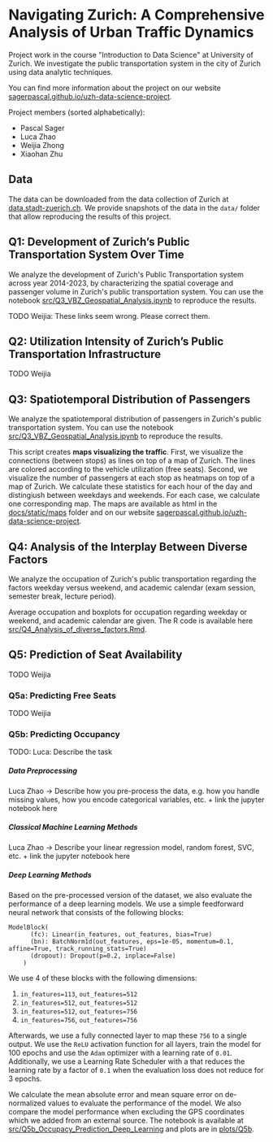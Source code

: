 # Navigating Zurich: A Comprehensive Analysis of Urban Traffic Dynamics
Project work in the course "Introduction to Data Science" at University of Zurich.
We investigate the public transportation system in the city of Zurich using data analytic techniques.

You can find more information about the project on our website [sagerpascal.github.io/uzh-data-science-project](https://sagerpascal.github.io/uzh-data-science-project/).

Project members (sorted alphabetically):

- Pascal Sager
- Luca Zhao
- Weijia Zhong
- Xiaohan Zhu

## Data

The data can be downloaded from the data collection of Zurich at [data.stadt-zuerich.ch](https://data.stadt-zuerich.ch/dataset/vbz_fahrgastzahlen_ogd).
We provide snapshots of the data in the `data/` folder that allow reproducing the results of this project.

## Q1: Development of Zurich’s Public Transportation System Over Time

We analyze the development of Zurich's Public Transportation system across year 2014-2023, by characterizing the spatial coverage and 
passenger volume in Zurich's public transportation system.
You can use the notebook [src/Q3_VBZ_Geospatial_Analysis.ipynb](./src/Q3_VBZ_Geospatial_Analysis.ipynb) to reproduce the results.

TODO Weijia: These links seem wrong. Please correct them.

## Q2: Utilization Intensity of Zurich’s Public Transportation Infrastructure

TODO Weijia

## Q3: Spatiotemporal Distribution of Passengers

We analyze the spatiotemporal distribution of passengers in Zurich's public transportation system.
You can use the notebook [src/Q3_VBZ_Geospatial_Analysis.ipynb](./src/Q3_VBZ_Geospatial_Analysis.ipynb) to reproduce the results.

This script creates **maps visualizing the traffic**. First, we visualize the connections (between stops) as lines on top of a map of Zurich.
The lines are colored according to the vehicle utilization (free seats).
Second, we visualize the number of passengers at each stop as heatmaps on top of a map of Zurich.
We calculate these statistics for each hour of the day and distingiush between weekdays and weekends. For each case, we calculate one corresponding map.
The maps are available as html in the [docs/static/maps](./docs/static/maps) folder and on our website [sagerpascal.github.io/uzh-data-science-project](https://sagerpascal.github.io/uzh-data-science-project/).


## Q4: Analysis of the Interplay Between Diverse Factors

We analyze the occupation of Zurich's public transportation regarding the factors weekday versus weekend, and academic calendar (exam session, semester break, lecture period).

Average occupation and boxplots for occupation regarding weekday or weekend, and academic calendar are given. The R code is available here [src/Q4_Analysis_of_diverse_factors.Rmd](.src/Q4_Analysis_of_diverse_factors.Rmd).


## Q5: Prediction of Seat Availability

TODO Weijia

### Q5a: Predicting Free Seats

TODO Weijia

### Q5b: Predicting Occupancy

TODO: Luca: Describe the task

##### Data Preprocessing

Luca Zhao -> Describe how you pre-process the data, e.g. how you handle missing values, how you encode categorical variables, etc. + link the jupyter notebook here

##### Classical Machine Learning Methods

Luca Zhao -> Describe your linear regression model, random forest, SVC, etc. + link the jupyter notebook here


##### Deep Learning Methods

Based on the pre-processed version of the dataset, we also evaluate the performance of a deep learning models.
We use a simple feedforward neural network that consists of the following blocks:

```
ModelBlock(
      (fc): Linear(in_features, out_features, bias=True)
      (bn): BatchNorm1d(out_features, eps=1e-05, momentum=0.1, affine=True, track_running_stats=True)
      (dropout): Dropout(p=0.2, inplace=False)
    )
```

We use 4 of these blocks with the following dimensions:

1. `in_features=113`, `out_features=512`
2. `in_features=512`, `out_features=512`
3. `in_features=512`, `out_features=756`
4. `in_features=756`, `out_features=756`

Afterwards, we use a fully connected layer to map these `756` to a single output.
We use the `ReLU` activation function for all layers, train the model for 100 epochs and use the `Adam` optimizer with a learning rate of `0.01`.
Additionally, we use a Learning Rate Scheduler with a that reduces the learning rate by a factor of `0.1` when the evaluation loss
does not reduce for 3 epochs.

We calculate the mean absolute error and mean square error on de-normalized values to evaluate the performance of the model.
We also compare the model performance when excluding the GPS coordinates which we added from an external source.
The notebook is available at [src/Q5b_Occupacy_Prediction_Deep_Learning](./src/Q5b_Occupacy_Prediction_Deep_Learning.ipynb) and plots are in [plots/Q5b](./plots/Q5b).
